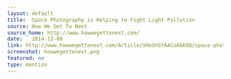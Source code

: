 ```yaml
---
layout: default
title:  Space Photography is Helping to Fight Light Pollution
source: How We Get To Next
source_home: http://www.howwegettonext.com/
date:   2014-12-08
link: http://www.howwegettonext.com/Article/VHxUnSYAACoAhK0Q/space-photography-is-helping-to-fight-light-pollution#.VImAAV3L_7A
screenshot: howwegettonext.png
featured: no
type: mention
---
```


